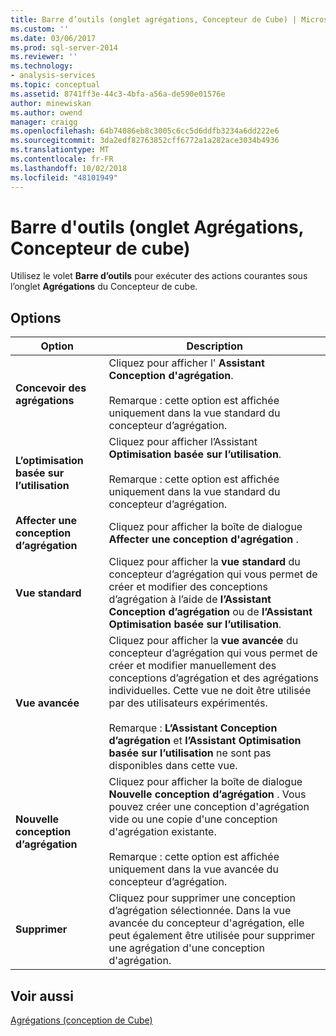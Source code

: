 ```yaml
---
title: Barre d’outils (onglet agrégations, Concepteur de Cube) | Microsoft Docs
ms.custom: ''
ms.date: 03/06/2017
ms.prod: sql-server-2014
ms.reviewer: ''
ms.technology:
- analysis-services
ms.topic: conceptual
ms.assetid: 8741ff3e-44c3-4bfa-a56a-de590e01576e
author: minewiskan
ms.author: owend
manager: craigg
ms.openlocfilehash: 64b74086eb8c3005c6cc5d6ddfb3234a6dd222e6
ms.sourcegitcommit: 3da2edf82763852cff6772a1a282ace3034b4936
ms.translationtype: MT
ms.contentlocale: fr-FR
ms.lasthandoff: 10/02/2018
ms.locfileid: "48101949"
---
```

# <a name="toolbar-aggregations-tab-cube-designer"></a>Barre d'outils (onglet Agrégations, Concepteur de cube)
  Utilisez le volet **Barre d’outils** pour exécuter des actions courantes sous l’onglet **Agrégations** du Concepteur de cube.  
  
## <a name="options"></a>Options  
  
|Option|Description|  
|------------|-----------------|  
|**Concevoir des agrégations**|Cliquez pour afficher l' **Assistant Conception d'agrégation**.<br /><br /> Remarque : cette option est affichée uniquement dans la vue standard du concepteur d’agrégation.|  
|**L’optimisation basée sur l’utilisation**|Cliquez pour afficher l’Assistant **Optimisation basée sur l’utilisation**.<br /><br /> Remarque : cette option est affichée uniquement dans la vue standard du concepteur d’agrégation.|  
|**Affecter une conception d’agrégation**|Cliquez pour afficher la boîte de dialogue **Affecter une conception d'agrégation** .|  
|**Vue standard**|Cliquez pour afficher la **vue standard** du concepteur d’agrégation qui vous permet de créer et modifier des conceptions d’agrégation à l’aide de **l’Assistant Conception d’agrégation** ou de **l’Assistant Optimisation basée sur l’utilisation**.|  
|**Vue avancée**|Cliquez pour afficher la **vue avancée** du concepteur d’agrégation qui vous permet de créer et modifier manuellement des conceptions d’agrégation et des agrégations individuelles. Cette vue ne doit être utilisée par des utilisateurs expérimentés.<br /><br /> Remarque : **L’Assistant Conception d’agrégation** et **l’Assistant Optimisation basée sur l’utilisation** ne sont pas disponibles dans cette vue.|  
|**Nouvelle conception d’agrégation**|Cliquez pour afficher la boîte de dialogue **Nouvelle conception d’agrégation** . Vous pouvez créer une conception d'agrégation vide ou une copie d'une conception d'agrégation existante.<br /><br /> Remarque : cette option est affichée uniquement dans la vue avancée du concepteur d’agrégation.|  
|**Supprimer**|Cliquez pour supprimer une conception d’agrégation sélectionnée.  Dans la vue avancée du concepteur d'agrégation, elle peut également être utilisée pour supprimer une agrégation d'une conception d'agrégation.|  
  
## <a name="see-also"></a>Voir aussi  
 [Agrégations &#40;conception de Cube&#41;](aggregations-cube-design.md)  
  
  
